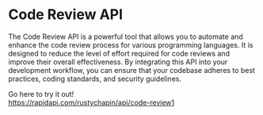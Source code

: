 # Code Review API

The Code Review API is a powerful tool that allows you to automate and enhance the code review process for various programming languages. It is designed to reduce the level of effort required for code reviews and improve their overall effectiveness. By integrating this API into your development workflow, you can ensure that your codebase adheres to best practices, coding standards, and security guidelines.

Go here to try it out!  
https://rapidapi.com/rustychapin/api/code-review1
